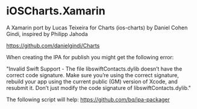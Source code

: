 # iOSCharts.Xamarin

A Xamarin port by Lucas Teixeira for Charts (ios-charts) by Daniel Cohen Gindi, inspired by Philipp Jahoda

https://github.com/danielgindi/Charts

When creating the IPA for publish you might get the following error:

"Invalid Swift Support - The file libswiftContacts.dylib doesn’t have the correct code signature. Make sure you’re using the correct signature, rebuild your app using the current public (GM) version of Xcode, and resubmit it. Don’t just modify the code signature of libswiftContacts.dylib."

The following script will help: https://github.com/bq/ipa-packager
